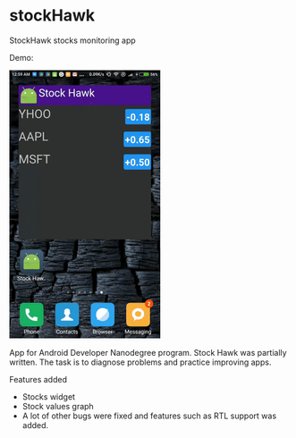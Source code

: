 # stockHawk

StockHawk stocks monitoring app

Demo:

![alt tag](https://github.com/aki25/stockHawk/blob/master/gifs/stocks.gif)

App for Android Developer Nanodegree program. Stock Hawk was partially written. The task is to diagnose problems and practice improving apps.

Features added
- Stocks widget
- Stock values graph
- A lot of other bugs were fixed and features such as RTL support was added.
